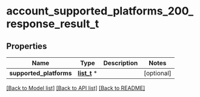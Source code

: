 # account_supported_platforms_200_response_result_t

## Properties
Name | Type | Description | Notes
------------ | ------------- | ------------- | -------------
**supported_platforms** | [**list_t**](account_supported_platforms_200_response_result_supported_platforms_inner.md) \* |  | [optional] 

[[Back to Model list]](../README.md#documentation-for-models) [[Back to API list]](../README.md#documentation-for-api-endpoints) [[Back to README]](../README.md)


